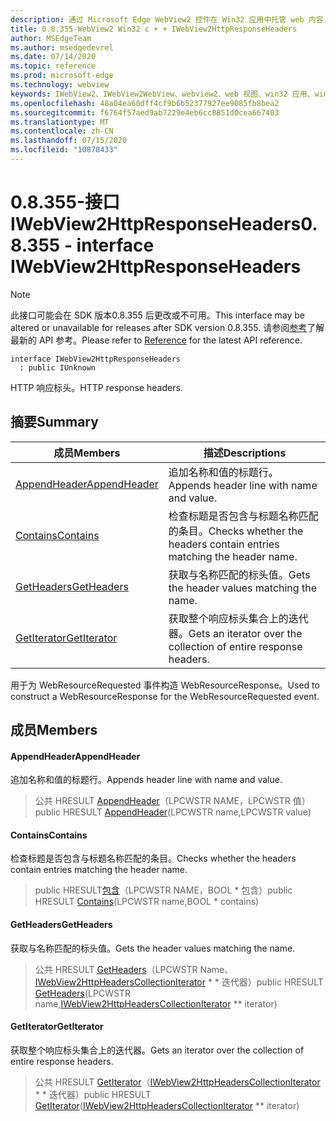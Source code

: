 ```yaml
---
description: 通过 Microsoft Edge WebView2 控件在 Win32 应用中托管 web 内容
title: 0.8.355-WebView2 Win32 c + + IWebView2HttpResponseHeaders
author: MSEdgeTeam
ms.author: msedgedevrel
ms.date: 07/14/2020
ms.topic: reference
ms.prod: microsoft-edge
ms.technology: webview
keywords: IWebView2、IWebView2WebView、webview2、web 视图、win32 应用、win32、edge
ms.openlocfilehash: 48a04ea60dff4cf9b6b52377927ee9085fb8bea2
ms.sourcegitcommit: f6764f57aed9ab7229e4eb6cc8851d0cea667403
ms.translationtype: MT
ms.contentlocale: zh-CN
ms.lasthandoff: 07/15/2020
ms.locfileid: "10878433"
---
```

# <span data-ttu-id="5acaa-104">0.8.355-接口 IWebView2HttpResponseHeaders</span><span class="sxs-lookup"><span data-stu-id="5acaa-104">0.8.355 - interface IWebView2HttpResponseHeaders</span></span> 

> [!NOTE]
> <span data-ttu-id="5acaa-105">此接口可能会在 SDK 版本0.8.355 后更改或不可用。</span><span class="sxs-lookup"><span data-stu-id="5acaa-105">This interface may be altered or unavailable for releases after SDK version 0.8.355.</span></span> <span data-ttu-id="5acaa-106">请参阅[参考](../../../webview2-api-reference.md)了解最新的 API 参考。</span><span class="sxs-lookup"><span data-stu-id="5acaa-106">Please refer to [Reference](../../../webview2-api-reference.md) for the latest API reference.</span></span>

```
interface IWebView2HttpResponseHeaders
  : public IUnknown
```

<span data-ttu-id="5acaa-107">HTTP 响应标头。</span><span class="sxs-lookup"><span data-stu-id="5acaa-107">HTTP response headers.</span></span>

## <span data-ttu-id="5acaa-108">摘要</span><span class="sxs-lookup"><span data-stu-id="5acaa-108">Summary</span></span>

 <span data-ttu-id="5acaa-109">成员</span><span class="sxs-lookup"><span data-stu-id="5acaa-109">Members</span></span>                        | <span data-ttu-id="5acaa-110">描述</span><span class="sxs-lookup"><span data-stu-id="5acaa-110">Descriptions</span></span>
--------------------------------|---------------------------------------------
[<span data-ttu-id="5acaa-111">AppendHeader</span><span class="sxs-lookup"><span data-stu-id="5acaa-111">AppendHeader</span></span>](#appendheader) | <span data-ttu-id="5acaa-112">追加名称和值的标题行。</span><span class="sxs-lookup"><span data-stu-id="5acaa-112">Appends header line with name and value.</span></span>
[<span data-ttu-id="5acaa-113">Contains</span><span class="sxs-lookup"><span data-stu-id="5acaa-113">Contains</span></span>](#contains) | <span data-ttu-id="5acaa-114">检查标题是否包含与标题名称匹配的条目。</span><span class="sxs-lookup"><span data-stu-id="5acaa-114">Checks whether the headers contain entries matching the header name.</span></span>
[<span data-ttu-id="5acaa-115">GetHeaders</span><span class="sxs-lookup"><span data-stu-id="5acaa-115">GetHeaders</span></span>](#getheaders) | <span data-ttu-id="5acaa-116">获取与名称匹配的标头值。</span><span class="sxs-lookup"><span data-stu-id="5acaa-116">Gets the header values matching the name.</span></span>
[<span data-ttu-id="5acaa-117">GetIterator</span><span class="sxs-lookup"><span data-stu-id="5acaa-117">GetIterator</span></span>](#getiterator) | <span data-ttu-id="5acaa-118">获取整个响应标头集合上的迭代器。</span><span class="sxs-lookup"><span data-stu-id="5acaa-118">Gets an iterator over the collection of entire response headers.</span></span>

<span data-ttu-id="5acaa-119">用于为 WebResourceRequested 事件构造 WebResourceResponse。</span><span class="sxs-lookup"><span data-stu-id="5acaa-119">Used to construct a WebResourceResponse for the WebResourceRequested event.</span></span>

## <span data-ttu-id="5acaa-120">成员</span><span class="sxs-lookup"><span data-stu-id="5acaa-120">Members</span></span>

#### <span data-ttu-id="5acaa-121">AppendHeader</span><span class="sxs-lookup"><span data-stu-id="5acaa-121">AppendHeader</span></span> 

<span data-ttu-id="5acaa-122">追加名称和值的标题行。</span><span class="sxs-lookup"><span data-stu-id="5acaa-122">Appends header line with name and value.</span></span>

> <span data-ttu-id="5acaa-123">公共 HRESULT [AppendHeader](#appendheader)（LPCWSTR NAME，LPCWSTR 值）</span><span class="sxs-lookup"><span data-stu-id="5acaa-123">public HRESULT [AppendHeader](#appendheader)(LPCWSTR name,LPCWSTR value)</span></span>

#### <span data-ttu-id="5acaa-124">Contains</span><span class="sxs-lookup"><span data-stu-id="5acaa-124">Contains</span></span> 

<span data-ttu-id="5acaa-125">检查标题是否包含与标题名称匹配的条目。</span><span class="sxs-lookup"><span data-stu-id="5acaa-125">Checks whether the headers contain entries matching the header name.</span></span>

> <span data-ttu-id="5acaa-126">public HRESULT[包含](#contains)（LPCWSTR NAME，BOOL \* 包含）</span><span class="sxs-lookup"><span data-stu-id="5acaa-126">public HRESULT [Contains](#contains)(LPCWSTR name,BOOL \* contains)</span></span>

#### <span data-ttu-id="5acaa-127">GetHeaders</span><span class="sxs-lookup"><span data-stu-id="5acaa-127">GetHeaders</span></span> 

<span data-ttu-id="5acaa-128">获取与名称匹配的标头值。</span><span class="sxs-lookup"><span data-stu-id="5acaa-128">Gets the header values matching the name.</span></span>

> <span data-ttu-id="5acaa-129">公共 HRESULT [GetHeaders](#getheaders)（LPCWSTR Name、[IWebView2HttpHeadersCollectionIterator](IWebView2HttpHeadersCollectionIterator.md) \* \* 迭代器）</span><span class="sxs-lookup"><span data-stu-id="5acaa-129">public HRESULT [GetHeaders](#getheaders)(LPCWSTR name,[IWebView2HttpHeadersCollectionIterator](IWebView2HttpHeadersCollectionIterator.md) \*\* iterator)</span></span>

#### <span data-ttu-id="5acaa-130">GetIterator</span><span class="sxs-lookup"><span data-stu-id="5acaa-130">GetIterator</span></span> 

<span data-ttu-id="5acaa-131">获取整个响应标头集合上的迭代器。</span><span class="sxs-lookup"><span data-stu-id="5acaa-131">Gets an iterator over the collection of entire response headers.</span></span>

> <span data-ttu-id="5acaa-132">公共 HRESULT [GetIterator](#getiterator)（[IWebView2HttpHeadersCollectionIterator](IWebView2HttpHeadersCollectionIterator.md) \* \* 迭代器）</span><span class="sxs-lookup"><span data-stu-id="5acaa-132">public HRESULT [GetIterator](#getiterator)([IWebView2HttpHeadersCollectionIterator](IWebView2HttpHeadersCollectionIterator.md) \*\* iterator)</span></span>

